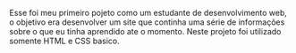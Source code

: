 Esse foi meu primeiro pojeto como um estudante de desenvolvimento web, o objetivo era desenvolver um site que continha uma série de informações sobre o que eu tinha aprendido ate o momento. Neste projeto foi utilizado somente HTML e CSS basico.
